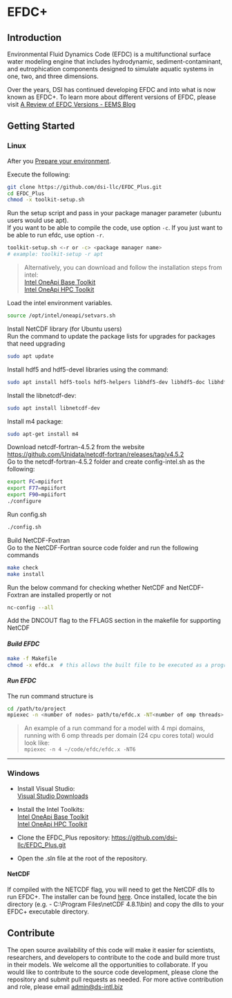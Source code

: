 # EFDC+

## Introduction
Environmental Fluid Dynamics Code (EFDC) is a multifunctional surface water modeling engine that includes hydrodynamic, sediment-contaminant, and eutrophication components designed to simulate aquatic systems in one, two, and three dimensions. 

Over the years, DSI has continued developing EFDC and into what is now known as EFDC+. To learn more about different versions of EFDC, please visit [A Review of EFDC Versions - EEMS Blog](https://www.eemodelingsystem.com/efdc-insider-blog/a-review-of-efdc-versions) 

## Getting Started


### Linux

After you [Prepare your environment](https://www.intel.com/content/www/us/en/develop/documentation/get-started-with-intel-oneapi-hpc-linux/top/before-you-begin.html#before-you-begin_HPCCMAKE).

Execute the following:
```bash
git clone https://github.com/dsi-llc/EFDC_Plus.git
cd EFDC_Plus
chmod -x toolkit-setup.sh
```

Run the setup script and pass in your package manager parameter (ubuntu users would use apt).  
If you want to be able to compile the code, use option `-c`. 
If you just want to be able to run efdc, use option `-r`.

```bash
toolkit-setup.sh <-r or -c> <package manager name> 
# example: toolkit-setup -r apt
```

>Alternatively, you can download and follow the installation steps from intel:  
[Intel OneApi Base Toolkit](https://www.intel.com/content/www/us/en/developer/tools/oneapi/base-toolkit-download.html)  
[Intel OneApi HPC Toolkit](https://www.intel.com/content/www/us/en/developer/tools/oneapi/hpc-toolkit-download.html)


Load the intel environment variables.
```bash
source /opt/intel/oneapi/setvars.sh
```
Install NetCDF library (for Ubuntu users) \
Run the command to update the package lists for upgrades for packages that need upgrading
```bash
sudo apt update
```
Install hdf5 and hdf5-devel libraries using the command: 
```bash
sudo apt install hdf5-tools hdf5-helpers libhdf5-dev libhdf5-doc libhdf5-serial-dev
```
Install the libnetcdf-dev:
```bash
sudo apt install libnetcdf-dev
```
Install m4 package:
```bash
sudo apt-get install m4
```
Download netcdf-fortran-4.5.2 from the website https://github.com/Unidata/netcdf-fortran/releases/tag/v4.5.2 \
Go to the netcdf-fortran-4.5.2 folder and create config-intel.sh as the following:
```bash
export FC=mpiifort
export F77=mpiifort
export F90=mpiifort
./configure
```
Run config.sh
```bash
./config.sh
```
Build NetCDF-Foxtran \
Go to the NetCDF-Fortran source code folder and run the following commands
```bash
make check
make install
```
Run the below command for checking whether NetCDF and NetCDF-Foxtran are installed propertly or not
```bash
nc-config --all
```
Add the DNCOUT flag to the FFLAGS section in the makefile for supporting NetCDF

#### _Build EFDC_
```bash
make -f Makefile
chmod -x efdc.x  # this allows the built file to be executed as a program.
```

#### _Run EFDC_

The run command structure is 
```bash
cd /path/to/project
mpiexec -n <number of nodes> path/to/efdc.x -NT<number of omp threads>
```
>An example of a run command for a model with 4 mpi domains, running with 6 omp threads per domain (24 cpu cores total) would look like:  
`mpiexec -n 4 ~/code/efdc/efdc.x -NT6`

<hr>

### Windows

* Install Visual Studio:  
[Visual Studio Downloads](https://visualstudio.microsoft.com/downloads/)

* Install the Intel Toolkits:  
[Intel OneApi Base Toolkit](https://www.intel.com/content/www/us/en/developer/tools/oneapi/base-toolkit-download.html)  
[Intel OneApi HPC Toolkit](https://www.intel.com/content/www/us/en/developer/tools/oneapi/hpc-toolkit-download.html)

* Clone the EFDC_Plus repository: https://github.com/dsi-llc/EFDC_Plus.git
* Open the .sln file at the root of the repository.

#### NetCDF

If compiled with the NETCDF flag, you will need to get the NetCDF dlls to run EFDC+. The installer can be found [here](https://docs.unidata.ucar.edu/netcdf-c/current/winbin.html). Once installed, locate the bin directory (e.g. - C:\Program Files\netCDF 4.8.1\bin) and copy the dlls to your EFDC+ executable directory.

## Contribute
The open source availability of this code will make it easier for scientists, researchers, and developers to contribute to the code and build more trust in their models. We welcome all the opportunities to collaborate. If you would like to contribute to the source code development, please clone the repository and submit pull requests as needed. For more active contribution and role, please email admin@ds-intl.biz
